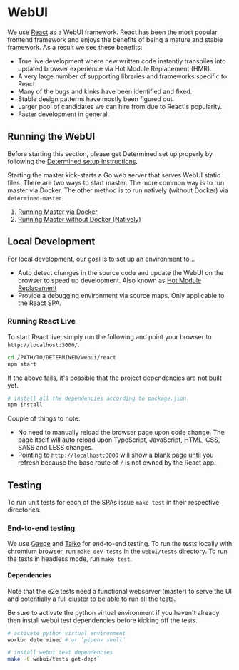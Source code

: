 # WebUI

We use [React](https://reactjs.org/) as a WebUI framework. React has been the most
popular frontend framework and enjoys the benefits of being a mature and stable
framework. As a result we see these benefits:

* True live development where new written code instantly transpiles into updated
browser experience via Hot Module Replacement (HMR).
* A very large number of supporting libraries and frameworks specific to React.
* Many of the bugs and kinks have been identified and fixed.
* Stable design patterns have mostly been figured out.
* Larger pool of candidates we can hire from due to React's popularity.
* Faster development in general.

## Running the WebUI

Before starting this section, please get Determined set up properly by following
the [Determined setup instructions](https://github.com/determined-ai/determined).

Starting the master kick-starts a Go web server that serves WebUI static files.
There are two ways to start master. The more common way is to run master via Docker.
The other method is to run natively (without Docker) via `determined-master`.

1. [Running Master via Docker](https://github.com/determined-ai/determined#local-deployment)
2. [Running Master without Docker (Natively)](https://github.com/determined-ai/determined/wiki/Useful-tools#master)


## Local Development

For local development, our goal is to set up an environment to...

* Auto detect changes in the source code and update the WebUI on the browser to
speed up development. Also known as [Hot Module Replacement](https://webpack.js.org/concepts/hot-module-replacement/)
* Provide a debugging environment via source maps. Only applicable to the React SPA.


### Running React Live

To start React live, simply run the following and point your browser to `http://localhost:3000/`.

```sh
cd /PATH/TO/DETERMINED/webui/react
npm start
```

If the above fails, it's possible that the project dependencies are not built yet.

```sh
# install all the dependencies according to package.json
npm install
```

Couple of things to note:

* No need to manually reload the browser page upon code change. The page itself will auto reload upon TypeScript, JavaScript, HTML, CSS, SASS and LESS changes.
* Pointing to `http://localhost:3000` will show a blank page until you refresh because the base route of `/` is not owned by the React app.

## Testing

To run unit tests for each of the SPAs issue `make test` in their respective directories.

### End-to-end testing

We use [Gauge](https://gauge.org/) and [Taiko](https://taiko.dev/) for end-to-end testing. To run the tests locally with chromium browser, run `make dev-tests` in the `webui/tests` directory. To run the tests in headless mode, run `make test`.

#### Dependencies

Note that the e2e tests need a functional webserver (master) to serve the UI and potentially a full cluster to be able to run all the tests.

Be sure to activate the python virtual environment if you haven't already then install webui test dependencies before kicking off the tests.

```sh
# activate python virtual environment
workon determined # or `pipenv shell`

# install webui test dependencies
make -C webui/tests get-deps`
```
